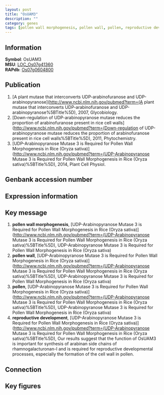 ```yaml
---
layout: post
title: "OsUAM3"
description: ""
category: genes
tags: [pollen wall morphogenesis, pollen wall, pollen, reproductive development, Gene]
---
```


## Information
__Symbol__: OsUAM3  
__MSU__: [LOC_Os07g41360](http://rice.plantbiology.msu.edu/cgi-bin/ORF_infopage.cgi?orf=LOC_Os07g41360)  
__RAPdb__: [Os07g0604800](http://rapdb.dna.affrc.go.jp/viewer/gbrowse_details/irgsp1?name=Os07g0604800)  

## Publication
1. [A plant mutase that interconverts UDP-arabinofuranose and UDP-arabinopyranose](http://www.ncbi.nlm.nih.gov/pubmed?term=(A plant mutase that interconverts UDP-arabinofuranose and UDP-arabinopyranose%5BTitle%5D), 2007, Glycobiology.
2. [Down-regulation of UDP-arabinopyranose mutase reduces the proportion of arabinofuranose present in rice cell walls](http://www.ncbi.nlm.nih.gov/pubmed?term=(Down-regulation of UDP-arabinopyranose mutase reduces the proportion of arabinofuranose present in rice cell walls%5BTitle%5D), 2011, Phytochemistry.
3. [UDP-Arabinopyranose Mutase 3 is Required for Pollen Wall Morphogenesis in Rice (Oryza sativa)](http://www.ncbi.nlm.nih.gov/pubmed?term=(UDP-Arabinopyranose Mutase 3 is Required for Pollen Wall Morphogenesis in Rice (Oryza sativa)%5BTitle%5D), 2014, Plant Cell Physiol.

## Genbank accession number

## Expression information

## Key message
1. __pollen wall morphogenesis__, [UDP-Arabinopyranose Mutase 3 is Required for Pollen Wall Morphogenesis in Rice (Oryza sativa)](http://www.ncbi.nlm.nih.gov/pubmed?term=(UDP-Arabinopyranose Mutase 3 is Required for Pollen Wall Morphogenesis in Rice (Oryza sativa)%5BTitle%5D), UDP-Arabinopyranose Mutase 3 is Required for Pollen Wall Morphogenesis in Rice (Oryza sativa)
2. __pollen wall__, [UDP-Arabinopyranose Mutase 3 is Required for Pollen Wall Morphogenesis in Rice (Oryza sativa)](http://www.ncbi.nlm.nih.gov/pubmed?term=(UDP-Arabinopyranose Mutase 3 is Required for Pollen Wall Morphogenesis in Rice (Oryza sativa)%5BTitle%5D), UDP-Arabinopyranose Mutase 3 is Required for Pollen Wall Morphogenesis in Rice (Oryza sativa)
3. __pollen__, [UDP-Arabinopyranose Mutase 3 is Required for Pollen Wall Morphogenesis in Rice (Oryza sativa)](http://www.ncbi.nlm.nih.gov/pubmed?term=(UDP-Arabinopyranose Mutase 3 is Required for Pollen Wall Morphogenesis in Rice (Oryza sativa)%5BTitle%5D), UDP-Arabinopyranose Mutase 3 is Required for Pollen Wall Morphogenesis in Rice (Oryza sativa)
4. __reproductive development__, [UDP-Arabinopyranose Mutase 3 is Required for Pollen Wall Morphogenesis in Rice (Oryza sativa)](http://www.ncbi.nlm.nih.gov/pubmed?term=(UDP-Arabinopyranose Mutase 3 is Required for Pollen Wall Morphogenesis in Rice (Oryza sativa)%5BTitle%5D), Our results suggest that the function of OsUAM3 is important for synthesis of arabinan side chains of rhamnogalacturonan-I and is required for reproductive developmental processes, especially the formation of the cell wall in pollen.

## Connection

## Key figures


